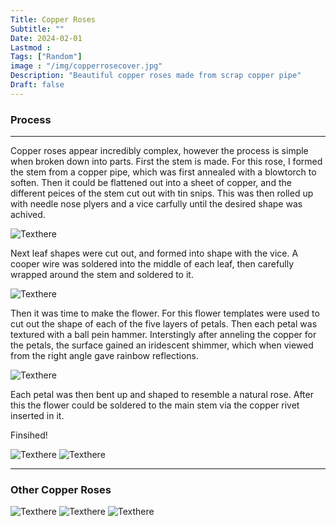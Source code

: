 ```yaml
---
Title: Copper Roses
Subtitle: ""
Date: 2024-02-01
Lastmod : 
Tags: ["Random"]
image : "/img/copperrosecover.jpg"
Description: "Beautiful copper roses made from scrap copper pipe"
Draft: false
---
```


### Process
---
Copper roses appear incredibly complex, however the process is simple when broken down into parts. First the stem is made. For this rose, I formed the stem from a copper pipe, which was first annealed with a blowtorch to soften. Then it could be flattened out into a sheet of copper, and the different peices of the stem cut out with tin snips. This was then rolled up with needle nose plyers and a vice carfully until the desired shape was achived. 

![Texthere](/img/stem.jpg "") 

Next leaf shapes were cut out, and formed into shape with the vice. A cooper wire was soldered into the middle of each leaf, then carefully wrapped around the stem and soldered to it. 

![Texthere](/img/stemleaves.jpg "") 

Then it was time to make the flower. For this flower templates were used to cut out the shape of each of the five layers of petals. Then each petal was textured with a ball pein hammer. Interstingly after anneling the copper for the petals, the surface gained an iridescent shimmer, which when viewed from the right angle gave rainbow reflections.

![Texthere](/img/roseflower.jpg "") 

Each petal was then bent up and shaped to resemble a natural rose. After this the flower could be soldered to the main stem via the copper rivet inserted in it. 

Finsihed!

![Texthere](/img/rosedone1.jpg "") 
![Texthere](/img/rosedone2.jpg "") 

---

### Other Copper Roses

![Texthere](/img/minicopperrose.jpg "") 
![Texthere](/img/aluminumrose.png "") 
![Texthere](/img/rose1.jpg "") 